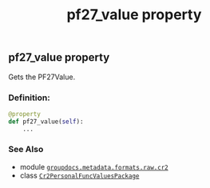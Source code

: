 ﻿---
title: pf27_value property
second_title: GroupDocs.Metadata for Python via .NET API References
description: 
type: docs
url: /python-net/groupdocs.metadata.formats.raw.cr2/cr2personalfuncvaluespackage/pf27_value/
is_root: false
weight: 330
---

## pf27_value property


Gets the PF27Value.
### Definition:
```python
@property
def pf27_value(self):
    ...
```

### See Also
* module [`groupdocs.metadata.formats.raw.cr2`](../../)
* class [`Cr2PersonalFuncValuesPackage`](/metadata/python-net/groupdocs.metadata.formats.raw.cr2/cr2personalfuncvaluespackage)
